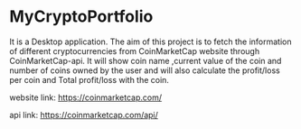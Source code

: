 # MyCryptoPortfolio
It is a Desktop application. The aim of this project is to fetch the information of different cryptocurrencies from CoinMarketCap website through CoinMarketCap-api.
It will show coin name ,current value of the coin and number of coins owned by the user and will also calculate the profit/loss per coin and Total profit/loss with the coin.


website link: https://coinmarketcap.com/

api link: https://coinmarketcap.com/api/
